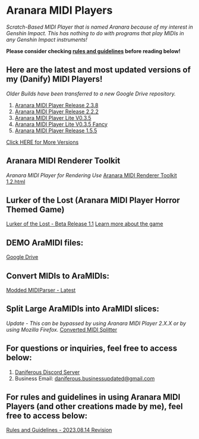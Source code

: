 # Aranara MIDI Players
*Scratch-Based MIDI Player that is named Aranara because of my interest in Genshin Impact. This has nothing to do with programs that play MIDIs in any Genshin Impact instruments!*

**Please consider checking [rules and guidelines](https://daniferous.github.io/aranara-midi-player-sb3/guidelines) before reading below!**

## Here are the latest and most updated versions of my (Danify) MIDI Players!
*Older Builds have been transferred to a new Google Drive repository.*

1. [Aranara MIDI Player Release 2.3.8](https://daniferous.github.io/aranara-midi-player-sb3/amp/Aranara%20MIDI%20Player%202.3.8.html)
2. [Aranara MIDI Player Release 2.2.2](https://daniferous.github.io/aranara-midi-player-sb3/amp/Aranara%20MIDI%20Player%202.2.2.html)
3. [Aranara MIDI Player Lite V0.3.5](https://daniferous.github.io/aranara-midi-player-sb3/amp/Aranara%20MIDI%20Player%20Lite%20v0.3.5.html)
4. [Aranara MIDI Player Lite V0.3.5 Fancy](https://daniferous.github.io/aranara-midi-player-sb3/amp/Aranara%20MIDI%20Player%20Lite%20v0.3.5%20-%20Fancy.html)
5. [Aranara MIDI Player Release 1.5.5](https://daniferous.github.io/aranara-midi-player-sb3/amp/Aranara%20MIDI%20Player%20R1.5.5.html)

[Click HERE for More Versions](https://daniferous.github.io/aranara-midi-player-sb3/versions)

## Aranara MIDI Renderer Toolkit
*Aranara MIDI Player for Rendering Use*
[Aranara MIDI Renderer Toolkit 1.2.html](https://daniferous.github.io/aranara-midi-player-sb3/amrt/Aranara%20MIDI%20Renderer%20Toolkit%201.2.html)

## Lurker of the Lost (Aranara MIDI Player Horror Themed Game)
[Lurker of the Lost - Beta Release 1.1](https://daniferous.github.io/aranara-midi-player-sb3/lostlurkergame/Lurker%20of%20the%20Lost%20MIDI%20Player%20BETA%201.2.html)
[Learn more about the game](https://daniferous.github.io/aranara-midi-player-sb3/lostlurkergame)

## DEMO AraMIDI files:
[Google Drive](https://drive.google.com/drive/folders/1Ht0WPEoPuxhSwv7b2HEnBm-p9hyN0S-S?usp=sharing)

## Convert MIDIs to AraMIDIs:
[Modded MIDIParser - Latest](https://github.com/daniferous/MidiParser/releases/tag/build-24.03.15)

## Split Large AraMIDIs into AraMIDI slices:
*Update - This can be bypassed by using Aranara MIDI Player 2.X.X or by using Mozilla Firefox.*
[Converted MIDI Splitter](https://github.com/daniferous/PythonConvertedMIDISplitter)

## For questions or inquiries, feel free to access below:
1. [Daniferous Discord Server](https://discord.gg/kTD8y6YDjJ) 
2. Business Email: daniferous.businessupdated@gmail.com

## For rules and guidelines in using Aranara MIDI Players (and other creations made by me), feel free to access below:
[Rules and Guidelines - 2023.08.14 Revision](https://daniferous.github.io/aranara-midi-player-sb3/guidelines)
